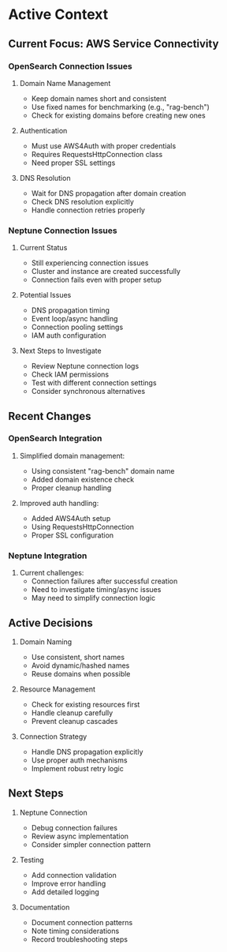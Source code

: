 # Active Context

## Current Focus: AWS Service Connectivity

### OpenSearch Connection Issues
1. Domain Name Management
   - Keep domain names short and consistent
   - Use fixed names for benchmarking (e.g., "rag-bench")
   - Check for existing domains before creating new ones

2. Authentication
   - Must use AWS4Auth with proper credentials
   - Requires RequestsHttpConnection class
   - Need proper SSL settings

3. DNS Resolution
   - Wait for DNS propagation after domain creation
   - Check DNS resolution explicitly
   - Handle connection retries properly

### Neptune Connection Issues
1. Current Status
   - Still experiencing connection issues
   - Cluster and instance are created successfully
   - Connection fails even with proper setup

2. Potential Issues
   - DNS propagation timing
   - Event loop/async handling
   - Connection pooling settings
   - IAM auth configuration

3. Next Steps to Investigate
   - Review Neptune connection logs
   - Check IAM permissions
   - Test with different connection settings
   - Consider synchronous alternatives

## Recent Changes

### OpenSearch Integration
1. Simplified domain management:
   - Using consistent "rag-bench" domain name
   - Added domain existence check
   - Proper cleanup handling

2. Improved auth handling:
   - Added AWS4Auth setup
   - Using RequestsHttpConnection
   - Proper SSL configuration

### Neptune Integration
1. Current challenges:
   - Connection failures after successful creation
   - Need to investigate timing/async issues
   - May need to simplify connection logic

## Active Decisions

1. Domain Naming
   - Use consistent, short names
   - Avoid dynamic/hashed names
   - Reuse domains when possible

2. Resource Management
   - Check for existing resources first
   - Handle cleanup carefully
   - Prevent cleanup cascades

3. Connection Strategy
   - Handle DNS propagation explicitly
   - Use proper auth mechanisms
   - Implement robust retry logic

## Next Steps

1. Neptune Connection
   - Debug connection failures
   - Review async implementation
   - Consider simpler connection pattern

2. Testing
   - Add connection validation
   - Improve error handling
   - Add detailed logging

3. Documentation
   - Document connection patterns
   - Note timing considerations
   - Record troubleshooting steps
